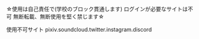 ☆使用は自己責任で(学校のブロック貫通します)
ログインが必要なサイトは不可
無断転載、無断使用を堅く禁じます☆

使用不可サイト
pixiv.soundcloud.twitter.instagram.discord
